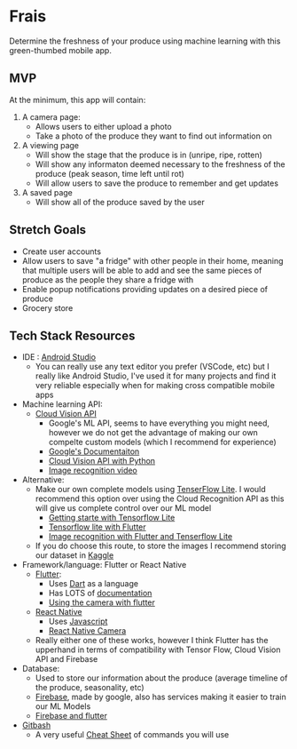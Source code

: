 # Frais

Determine the freshness of your produce using machine learning with this green-thumbed mobile app.
## MVP

At the minimum, this app will contain:
1)  A camera page:
    * Allows users to either upload a photo 
    * Take a photo of the produce they want to find out information on
2) A viewing page
    * Will show the stage that the produce is in (unripe, ripe, rotten)
    * Will show any informaton deemed necessary to the freshness of the produce (peak season, time left until rot)
    * Will allow users to save the produce to remember and get updates
3)  A saved page
    * Will show all of the produce saved by the user
## Stretch Goals

- Create user accounts
- Allow users to save "a fridge" with other people in their home, meaning that multiple users will be able to add and see the same pieces of produce as the people they share  a fridge with
- Enable popup notifications providing updates on a desired piece of produce
- Grocery store
## Tech Stack Resources

 * IDE : [Android Studio](https://developer.android.com/studio)
    - You can really use any text editor you prefer (VSCode, etc) but I really like Android Studio, I've used it for many projects and find it very reliable especially when for making cross compatible mobile apps    
* Machine learning API: 
  * [Cloud Vision API](hhttps://cloud.google.com/vision)
    * Google's ML API, seems to have everything you might need, however we do not get the advantage of making our own compelte custom models (which I recommend for experience)
    * [Google's Documentaiton](https://cloud.google.com/vision/docs/tutorials) 
    * [Cloud Vision API with Python](https://codelabs.developers.google.com/codelabs/cloud-vision-api-python#0)
    * [Image recognition video](https://www.youtube.com/watch?v=BN8aO0LULyw)
* Alternative:
  * Make our own complete models using [TenserFlow Lite](https://www.tensorflow.org/lite). I would recommend this option over using the Cloud Recognition API as this will give us complete control over our ML model
    * [Getting starte with Tensorflow Lite](https://www.tensorflow.org/lite/guide/get_started)
    * [Tensorflow lite with Flutter](https://medium.com/flutterdevs/implementing-tensorflow-lite-in-flutter-c21738e9d35c) 
    * [Image recognition with Flutter and Tenserflow Lite](https://www.google.com/url?sa=t&rct=j&q=&esrc=s&source=web&cd=&cad=rja&uact=8&ved=2ahUKEwjjpcjcpdvuAhWRAZ0JHTETAm4QFjAEegQIBRAC&url=https%3A%2F%2Fheartbeat.fritz.ai%2Fbuilding-a-cross-platform-image-classifier-with-flutter-and-tensorflow-lite-c7789af9b33a&usg=AOvVaw0rYWR_gbhCyWdS45mfuTxN)
  * If you do choose this route, to store the images I recommend storing our dataset in [Kaggle](https://www.kaggle.com/_)
* Framework/language: Flutter or React Native
  * [Flutter](https://flutter.dev/docs):
     * Uses [Dart](https://dart.dev/) as a language
     * Has LOTS of [documentation](https://flutter.dev/docs)
     * [Using the camera with flutter](https://www.raywenderlich.com/4333657-using-the-camera-on-flutter)
  * [React Native](https://reactnative.dev/docs/environment-setup)
    * Uses [Javascript](https://www.javascript.com/resources)
    * [React Native Camera](https://docs.expo.io/versions/latest/sdk/camera/)
  * Really either one of these works, however I think Flutter has the upperhand in terms of compatibility with Tensor Flow, Cloud Vision API and Firebase
* Database:
  * Used to store our information about the produce (average timeline of the produce, seasonality, etc)
  * [Firebase](https://firebase.google.com/), made by google, also has services making it easier to train our ML Models
  * [Firebase and flutter](https://www.youtube.com/watch?v=sfA3NWDBPZ4&list=PL4cUxeGkcC9j--TKIdkb3ISfRbJeJYQwC)
* [Gitbash](https://gitforwindows.org/)
  * A very useful [Cheat Sheet](https://education.github.com/git-cheat-sheet-education.pdf) of commands you will use





